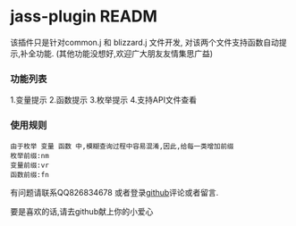 # jass-plugin READM

该插件只是针对common.j 和 blizzard.j 文件开发, 对该两个文件支持函数自动提示,补全功能. (其他功能没想好,欢迎广大朋友友情集思广益)


### 功能列表

1.变量提示
2.函数提示
3.枚举提示
4.支持API文件查看

### 使用规则
    由于枚举 变量 函数 中,模糊查询过程中容易混淆,因此,给每一类增加前缀
    枚举前缀:nm
    变量前缀:vr
    函数前缀:fn
    

有问题请联系QQ826834678 或者登录[github](https://github.com/NPOpenSource/jass-plugin.git)评论或者留言. 

要是喜欢的话,请去github献上你的小爱心



    











